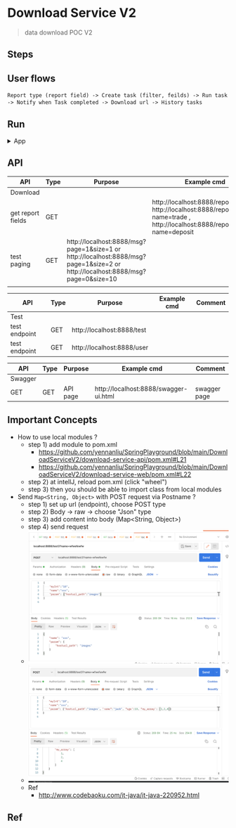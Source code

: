 # Download Service V2
> data download POC V2

## Steps


## User flows
```
Report type (report field) -> Create task (filter, feilds) -> Run task -> Notify when Task completed -> Download url -> History tasks
``` 


## Run

<details>
<summary>App</summary>

```bash
#---------------------------
# Run app
#---------------------------

# build
mvn package

# run
java -jar <built_jar>
```

</details>


## API

| API | Type | Purpose | Example cmd | Comment|
| ----- | -------- | ---- | ----- | ---- |
| Download | | | |
| get report fields | GET | | http://localhost:8888/report/{name}, http://localhost:8888/report?name=trade , http://localhost:8888/report?name=deposit |
| test paging |GET | http://localhost:8888/msg?page=1&size=1 or http://localhost:8888/msg?page=1&size=2  or http://localhost:8888/msg?page=0&size=10| |
|  |  | | |

| API | Type | Purpose | Example cmd | Comment|
| ----- | -------- | ---- | ----- | ---- |
| Test |  | | |
| test endpoint |GET | http://localhost:8888/test | |
| test endpoint |GET | http://localhost:8888/user | |

| API | Type | Purpose | Example cmd | Comment|
| ----- | -------- | ---- | ----- | ---- |
| Swagger |  |  |  ||
| GET | GET | API page | http://localhost:8888/swagger-ui.html |swagger page|


## Important Concepts
- How to use local modules ?
    - step 1) add module to pom.xml
        - https://github.com/yennanliu/SpringPlayground/blob/main/DownloadServiceV2/download-service-api/pom.xml#L21
        - https://github.com/yennanliu/SpringPlayground/blob/main/DownloadServiceV2/download-service-web/pom.xml#L22
    - step 2) at intellJ, reload pom.xml (click "wheel")
    - step 3) then you should be able to import class from local modules
- Send `Map<String, Object>` with POST request via Postname ?
    - step 1) set up url (endpoint), choose POST type
    - step 2) Body -> raw -> choose "Json" type
    - step 3) add content into body (Map<String, Object>)
    - step 4) send request
    - <img src ="https://github.com/yennanliu/SpringPlayground/blob/main/DownloadServiceV2/doc/img/post_with_map_1.png">
    - <img src ="https://github.com/yennanliu/SpringPlayground/blob/main/DownloadServiceV2/doc/img/post_with_map_2.png">
    - Ref
        - http://www.codebaoku.com/it-java/it-java-220952.html

## Ref